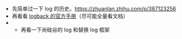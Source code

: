 
- 先简单过一下 log 的历史。https://zhuanlan.zhihu.com/p/387123256
- 再看看 [logback 的官方手册](https://logback.qos.ch/manual/index.html)（尽可能全量看文档）
- - 再看一下尚硅谷的 log 和替换 log 框架

